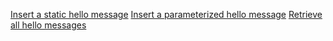 [Insert a static hello message](https://lit-plateau-46787.herokuapp.com/api/hello/insert)
[Insert a parameterized hello message](https://lit-plateau-46787.herokuapp.com/api/hello/insert/testtext)
[Retrieve all hello messages](https://lit-plateau-46787.herokuapp.com/api/hello/select/all)